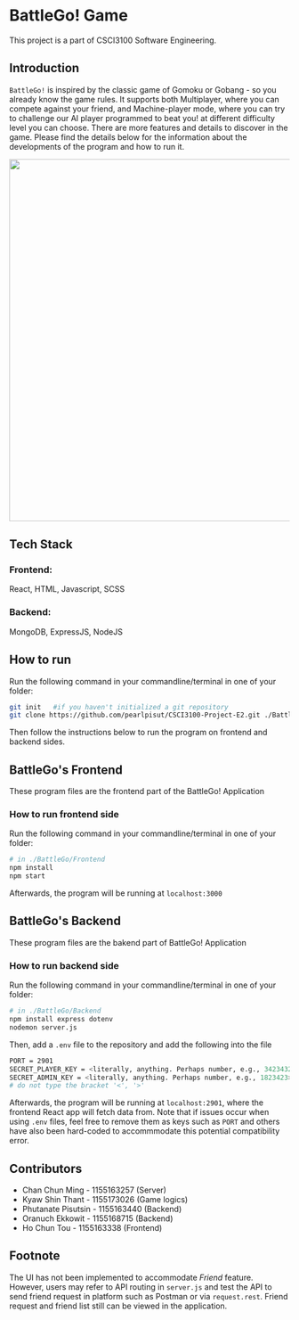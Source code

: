 # BattleGo! Game

This project is a part of CSCI3100 Software Engineering.

## Introduction

`BattleGo!` is inspired by the classic game of Gomoku or Gobang - so you already know the game rules. It supports both Multiplayer, where you can compete against your friend, and Machine-player mode, where you can try to challenge our AI player programmed to beat you! at different difficulty level you can choose. There are more features and details to discover in the game. Please find the details below for the information about the developments of the program and how to run it.

<p align="center">
<img src = "https://i.imgur.com/Ro6YHMY.png" width="650">
</p>

## Tech Stack

### Frontend: 
React, HTML, Javascript, SCSS
### Backend: 
MongoDB, ExpressJS, NodeJS

## How to run
Run the following command in your commandline/terminal in one of your folder:

```bash
git init   #if you haven't initialized a git repository
git clone https://github.com/pearlpisut/CSCI3100-Project-E2.git ./BattleGo
```
Then follow the instructions below to run the program on frontend and backend sides.
## BattleGo's Frontend

These program files are the frontend part of the BattleGo! Application

### How to run frontend side
Run the following command in your commandline/terminal in one of your folder:

```bash
# in ./BattleGo/Frontend
npm install
npm start
```

Afterwards, the program will be running at `localhost:3000`

## BattleGo's Backend
These program files are the bakend part of BattleGo! Application

### How to run backend side
Run the following command in your commandline/terminal in one of your folder:
```bash
# in ./BattleGo/Backend
npm install express dotenv
nodemon server.js
```
Then, add a `.env` file to the repository and add the following into the file
```bash
PORT = 2901
SECRET_PLAYER_KEY = <literally, anything. Perhaps number, e.g., 34234327>
SECRET_ADMIN_KEY = <literally, anything. Perhaps number, e.g., 1823423>
# do not type the bracket '<', '>'
```
Afterwards, the program will be running at `localhost:2901`, where the frontend React app will fetch data from. Note that if issues occur when using `.env` files, feel free to remove them as keys such as `PORT` and others have also been hard-coded to accommmodate this potential compatibility error.

## Contributors
- Chan Chun Ming - 1155163257 (Server)
- Kyaw Shin Thant - 1155173026 (Game logics)
- Phutanate Pisutsin - 1155163440 (Backend)
- Oranuch Ekkowit - 1155168715 (Backend)
- Ho Chun Tou - 1155163338 (Frontend)

## Footnote
The UI has not been implemented to accommodate *Friend* feature. However, users may refer to API routing in `server.js` and test the API to send friend request in platform such as Postman or via `request.rest`. Friend request and friend list still can be viewed in the application.
